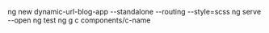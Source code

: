 ng new dynamic-url-blog-app --standalone --routing --style=scss
ng serve --open
ng test
ng g c components/c-name